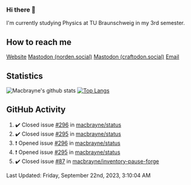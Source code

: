### Hi there 👋
I'm currently studying Physics at TU Braunschweig in my 3rd semester.

## How to reach me
[Website](https://florentin-schleuss.de)
<a rel="me" href="https://norden.social/@florentin">Mastodon (norden.social)</a>
<a rel="me" href="https://craftodon.social/@frodolon">Mastodon (craftodon.social)</a>
[Email](mailto:hello@macbrayne.de)

## Statistics
![Macbrayne's github stats](https://github-readme-stats.vercel.app/api?username=macbrayne&count_private=true&show_icons=true&hide_rank=true&custom_title=macbrayne's%20GitHub%20Stats)
[![Top Langs](https://github-readme-stats.vercel.app/api/top-langs/?username=macbrayne&exclude_repo=liftron&layout=compact)](https://github.com/anuraghazra/github-readme-stats)
## GitHub Activity

<!--RECENT_ACTIVITY:start-->
1. ✔️ Closed issue [#296](https://github.com/macbrayne/status/issues/296) in [macbrayne/status](https://github.com/macbrayne/status)
2. ✔️ Closed issue [#295](https://github.com/macbrayne/status/issues/295) in [macbrayne/status](https://github.com/macbrayne/status)
3. ❗️ Opened issue [#296](https://github.com/macbrayne/status/issues/296) in [macbrayne/status](https://github.com/macbrayne/status)
4. ❗️ Opened issue [#295](https://github.com/macbrayne/status/issues/295) in [macbrayne/status](https://github.com/macbrayne/status)
5. ✔️ Closed issue [#87](https://github.com/macbrayne/inventory-pause-forge/issues/87) in [macbrayne/inventory-pause-forge](https://github.com/macbrayne/inventory-pause-forge)
<!--RECENT_ACTIVITY:end-->

<!--RECENT_ACTIVITY:last_update-->
Last Updated: Friday, September 22nd, 2023, 3:10:04 AM
<!--RECENT_ACTIVITY:last_update_end-->


<!--
**macbrayne/macbrayne** is a ✨ _special_ ✨ repository because its `README.md` (this file) appears on your GitHub profile.

Here are some ideas to get you started:

- 🔭 I’m currently working on ...
- 🌱 I’m currently learning ...
- 👯 I’m looking to collaborate on ...
- 🤔 I’m looking for help with ...
- 💬 Ask me about ...
- 📫 How to reach me: ...
- 😄 Pronouns: ...
- ⚡ Fun fact: ...
-->
